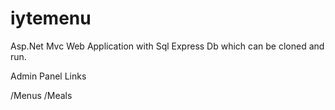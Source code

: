 # iytemenu

Asp.Net Mvc Web Application with Sql Express Db which can be cloned and run.

Admin Panel Links

/Menus
/Meals
